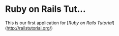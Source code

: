 # Ruby on Rails Tut...
This is our first application for
[*Ruby on Rails Tutorial*] (http://railstutorial.org/)
